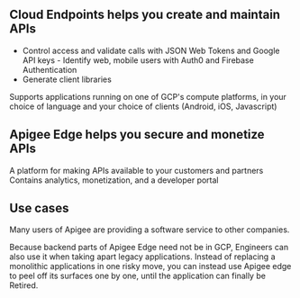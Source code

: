 ## Cloud Endpoints helps you create and maintain APIs

- Control access and validate calls with JSON Web Tokens and Google API keys
      - Identify web, mobile users with Auth0 and Firebase Authentication
- Generate client libraries   

Supports applications running on one of GCP's compute platforms, in your choice of language and your choice of clients (Android, iOS, Javascript)

## Apigee Edge helps you secure and monetize APIs
A platform for making APIs available to your customers and partners
Contains analytics, monetization, and a developer portal

## Use cases
Many users of Apigee are providing a software service to other companies.

Because backend parts of Apigee Edge need not be in GCP, Engineers can also use it when
taking apart legacy applications. Instead of replacing a monolithic applications in one risky move,
you can instead use Apigee edge to peel off its surfaces one by one, until the application can finally be Retired.
